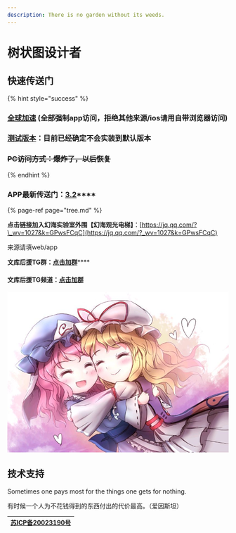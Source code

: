 ```yaml
---
description: There is no garden without its weeds.
---
```


# 树状图设计者

## 快速传送门

{% hint style="success" %}
### [**全球加速**](https://cdn.phantom-sea-limited.ltd/) **\(全部强制app访问，拒绝其他来源/ios请用自带浏览器访问\)**

### [测试版本](https://cdn.dev.phantom-sea-limited.ltd/)：目前**已经**确定不会实装到默认版本

### ~~**PC访问方式：爆炸了，以后恢复**~~
{% endhint %}

### **APP最新传送门：**[**3.2**](https://cdn.jsdelivr.net/gh/Rcrwrate/H@3.2.0bete/app/%E5%B9%BB%E6%B5%B7%E5%AE%9E%E9%AA%8C%E5%AE%A4_3.2.0.apk)\*\*\*\*

{% page-ref page="tree.md" %}

**点击链接加入幻海实验室外围【幻海观光电梯】**：[https://jq.qq.com/?\_wv=1027&k=GPwsFCqC](https://jq.qq.com/?_wv=1027&k=GPwsFCqC)

来源请填web/app

**文库后援TG群：**[**点击加群**](https://t.me/loliconltd)\*\*\*\*

#### 文库后援TG频道：[**点击加群**](https://t.me/loliconstudy)

![Being on sea, sail; being on land, settle.](.gitbook/assets/agg-zo-w-t1-yhq66o-cty.jpg)



## 技术支持

Sometimes one pays most for the things one gets for nothing. 

有时候一个人为不花钱得到的东西付出的代价最高。（爱因斯坦）

| [**苏ICP备20023190号**](http://beian.miit.gov.cn/) |
| :---: |


